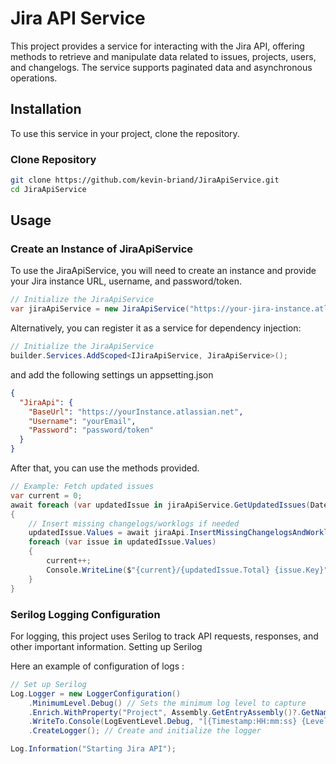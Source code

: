 # Jira API Service

This project provides a service for interacting with the Jira API, offering methods to retrieve and manipulate data
related to issues, projects, users, and changelogs. The service supports paginated data and asynchronous operations.

## Installation

To use this service in your project, clone the repository.

### Clone Repository

```bash
git clone https://github.com/kevin-briand/JiraApiService.git
cd JiraApiService
```

## Usage

### Create an Instance of JiraApiService

To use the JiraApiService, you will need to create an instance and provide your Jira instance URL, username, and
password/token.

```csharp
// Initialize the JiraApiService
var jiraApiService = new JiraApiService("https://your-jira-instance.atlassian.net", "your-username", "your-token");
```

Alternatively, you can register it as a service for dependency injection:

```csharp
// Initialize the JiraApiService
builder.Services.AddScoped<IJiraApiService, JiraApiService>();
```

and add the following settings un appsetting.json

```json
{
  "JiraApi": {
    "BaseUrl": "https://yourInstance.atlassian.net",
    "Username": "yourEmail",
    "Password": "password/token"
  }
}
```

After that, you can use the methods provided.

```csharp
// Example: Fetch updated issues
var current = 0;
await foreach (var updatedIssue in jiraApiService.GetUpdatedIssues(DateTime.Now.AddDays(-7)))
{
    // Insert missing changelogs/worklogs if needed
    updatedIssue.Values = await jiraApi.InsertMissingChangelogsAndWorklogs(updatedIssue.Values);
    foreach (var issue in updatedIssue.Values)
    {
        current++;
        Console.WriteLine($"{current}/{updatedIssue.Total} {issue.Key}");
    }
}
```

### Serilog Logging Configuration

For logging, this project uses Serilog to track API requests, responses, and other important information.
Setting up Serilog

Here an example of configuration of logs :

```csharp
// Set up Serilog
Log.Logger = new LoggerConfiguration()
    .MinimumLevel.Debug() // Sets the minimum log level to capture
    .Enrich.WithProperty("Project", Assembly.GetEntryAssembly()?.GetName().Name ?? "Unknown") // Add project name to logs
    .WriteTo.Console(LogEventLevel.Debug, "[{Timestamp:HH:mm:ss} {Level:u3} {Project}] {Message:lj}{NewLine}{Exception}") // Define the output format
    .CreateLogger(); // Create and initialize the logger

Log.Information("Starting Jira API");
```
